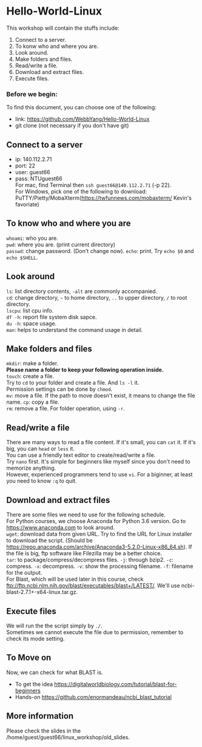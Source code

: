 # Hello-World-Linux
This workshop will contain the stuffs include:
1. Connect to a server.
2. To konw who and where you are.
3. Look around.
4. Make folders and files.
5. Read/write a file.
6. Download and extract files.
7. Execute files.

### Before we begin:
To find this document, you can choose one of the following:
* link: https://github.com/WebbYang/Hello-World-Linux
* git clone (not necessary if you don't have git)

## Connect to a server
* ip: 140.112.2.71  
* port: 22  
* user: guest66  
* pass: NTUguest66  
For mac, find Terminal then `ssh guest66@140.112.2.71` (-p 22).  
For Windows, pick one of the following to download: PuTTY/Pietty/MobaXterm(https://twfunnews.com/mobaxterm/ Kevin's favoriate) 

## To know who and where you are
`whoami`: who you are.  
`pwd`: where you are. (print current directory)  
`passwd`: change password. (Don't change now). 
`echo`: print. Try `echo $0` and `echo $SHELL`.

## Look around
`ls`: list directory contents, `-alt` are commonly accompanied.  
`cd`: change directory, `~` to home directory, `..` to upper directory, `/` to root directory.  
`lscpu`: list cpu info.  
`df -h`: report file system disk sapce.  
`du -h`: space usage.  
`man`: helps to understand the command usage in detail.

## Make folders and files
`mkdir`: make a folder.  
**Please name a folder to keep your following operation inside.**    
`touch`: create a file.  
Try to `cd` to your folder and create a file. And `ls -l` it.  
Permission settings can be done by `chmod`.  
`mv`: move a file. If the path to move doesn't exist, it means to change the file name. 
`cp`: copy a file.  
`rm`: remove a file.
For folder operation, using `-r`.

## Read/write a file
There are many ways to read a file content. If it's small, you can `cat` it. If it's big, you can `head` or `less` it.  
You can use a friendly text editor to create/read/write a file.  
Try `nano` first. It's simple for beginners like myself since you don't need to memorize anything.  
However, experienced programmers tend to use `vi`. For a biginner, at least you need to know `:q` to quit.

## Download and extract files
There are some files we need to use for the following schedule.  
For Python courses, we choose Anaconda for Python 3.6 version. Go to https://www.anaconda.com to look around.  
`wget`: download data from given URL. Try to find the URL for Linux installer to download the script. (Should be https://repo.anaconda.com/archive/Anaconda3-5.2.0-Linux-x86_64.sh). 
If the file is big, ftp software like Filezilla may be a better choice.  
`tar`: to package/compress/decompress files. `-j`: through bzip2. `-c`: compress. `-x`: decompress. `-v`: show the processing filename. `-f`: filename for the output.    
For Blast, which will be used later in this course, check ftp://ftp.ncbi.nlm.nih.gov/blast/executables/blast+/LATEST/. We'll use ncbi-blast-2.7.1+-x64-linux.tar.gz.  

## Execute files
We will run the the script simply by `./`.  
Sometimes we cannot execute the file due to permission, remember to check its mode setting. 

## To Move on
Now, we can check for what BLAST is.  
* To get the idea https://digitalworldbiology.com/tutorial/blast-for-beginners
* Hands-on https://github.com/enormandeau/ncbi_blast_tutorial

## More information
Please check the slides in the /home/guest/guest66/linux_workshop/old_slides.
